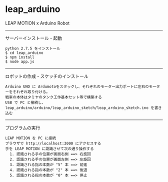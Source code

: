 leap_arduino
============

LEAP MOTION x Arduino Robot


-----

サーバーインストール・起動

    python 2.7.5 をインストール
    $ cd leap_arduino
    $ npm install
    $ node app.js

----- 

ロボットの作成・スケッチのインストール

    Arduino UNO に Ardumotoをスタックし、それぞれのモーター出力ポートに左右のモーターをそれぞれ取り付ける。
    戦車の本体はタミヤのタンク工作基本セット等で構築する
    USB で PC と接続し、leap_arduino/arduino/leap_arduino_sketch/leap_arduino_sketch.ino を書き込む
    
----- 

プログラムの実行
    
    LEAP MOTION を PC に接続
    ブラウザで http://localhost:3000 にアクセスする
    手を LEAP MOTION に認識させて次の通り操作する
      1. 認識される手の位置が画面右側 ==> 右旋回 
      2. 認識される手の位置が画面左側 ==> 左旋回 
      3. 認識される指の本数が "5" 本 ==> 前進
      4. 認識される指の本数が "2" 本 ==> 後退 
      5. 認識される指の本数が "0" 本 ==> 停止 
